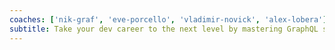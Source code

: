 ```yaml
---
coaches: ['nik-graf', 'eve-porcello', 'vladimir-novick', 'alex-lobera']
subtitle: Take your dev career to the next level by mastering GraphQL server-side - with this remote training without cutting into valuable work!
---
```

